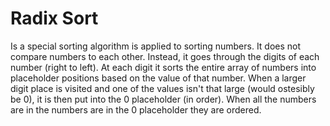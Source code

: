 # Radix Sort
Is a special sorting algorithm is applied to sorting numbers. It does not compare numbers to each other. Instead, it goes through the digits of each number (right to left). At each digit it sorts the entire array of numbers into placeholder positions based on the value of that number. When a larger digit place is visited and one of the values isn't that large (would ostesibly be 0), it is then put into the 0 placeholder (in order). When all the numbers are in the numbers are in the 0 placeholder they are ordered.

